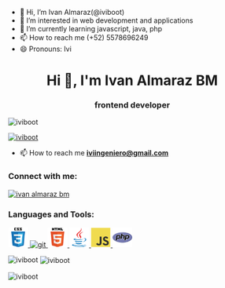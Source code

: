 - 👋 Hi, I’m Ivan Almaraz(@iviboot)
- 👀 I’m interested in web development and applications
- 🌱 I’m currently learning javascript, java, php
- 📫 How to reach me (+52) 5578696249
- 😄 Pronouns: Ivi

<h1 align="center">Hi 👋, I'm Ivan Almaraz BM</h1>
<h3 align="center">frontend developer</h3>

<p align="left"> <img src="https://komarev.com/ghpvc/?username=iviboot&label=Profile%20views&color=0e75b6&style=flat" alt="iviboot" /> </p>

<p align="left"> <a href="https://github.com/ryo-ma/github-profile-trophy"><img src="https://github-profile-trophy.vercel.app/?username=iviboot" alt="iviboot" /></a> </p>

- 📫 How to reach me **iviingeniero@gmail.com**

<h3 align="left">Connect with me:</h3>
<p align="left">
<a href="https://fb.com/ivn almaraz bm" target="blank"><img align="center" src="https://raw.githubusercontent.com/rahuldkjain/github-profile-readme-generator/master/src/images/icons/Social/facebook.svg" alt="ivan almaraz bm" height="30" width="40" /></a>
</p>

<h3 align="left">Languages and Tools:</h3>
<p align="left"> <a href="https://www.w3schools.com/css/" target="_blank" rel="noreferrer"> <img src="https://raw.githubusercontent.com/devicons/devicon/master/icons/css3/css3-original-wordmark.svg" alt="css3" width="40" height="40"/> </a> <a href="https://git-scm.com/" target="_blank" rel="noreferrer"> <img src="https://www.vectorlogo.zone/logos/git-scm/git-scm-icon.svg" alt="git" width="40" height="40"/> </a> <a href="https://www.w3.org/html/" target="_blank" rel="noreferrer"> <img src="https://raw.githubusercontent.com/devicons/devicon/master/icons/html5/html5-original-wordmark.svg" alt="html5" width="40" height="40"/> </a> <a href="https://www.java.com" target="_blank" rel="noreferrer"> <img src="https://raw.githubusercontent.com/devicons/devicon/master/icons/java/java-original.svg" alt="java" width="40" height="40"/> </a> <a href="https://developer.mozilla.org/en-US/docs/Web/JavaScript" target="_blank" rel="noreferrer"> <img src="https://raw.githubusercontent.com/devicons/devicon/master/icons/javascript/javascript-original.svg" alt="javascript" width="40" height="40"/> </a> <a href="https://www.php.net" target="_blank" rel="noreferrer"> <img src="https://raw.githubusercontent.com/devicons/devicon/master/icons/php/php-original.svg" alt="php" width="40" height="40"/> </a> </p>

<p><img align="left" src="https://github-readme-stats.vercel.app/api/top-langs?username=iviboot&show_icons=true&locale=en&layout=compact" alt="iviboot" /></p>

<p>&nbsp;<img align="center" src="https://github-readme-stats.vercel.app/api?username=iviboot&show_icons=true&locale=en" alt="iviboot" /></p>

<p><img align="center" src="https://github-readme-streak-stats.herokuapp.com/?user=iviboot&" alt="iviboot" /></p>


<!---
iviboot/iviboot is a ✨ special ✨ repository because its `README.md` (this file) appears on your GitHub profile.
You can click the Preview link to take a look at your changes.
--->
